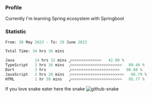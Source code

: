 ### Profile 

Currently I'm learning Spring ecosystem with Springboot

### Statistic
<!--START_SECTION:waka-->

```python
From: 30 May 2023 - To: 29 June 2023

Total Time: 34 hrs 36 mins

Java         14 hrs 32 mins  ͎͎͎͎͎͎͎͎͎͎̦>>>>>>>>>>>>>>   42.00 %
TypeScript   3 hrs 16 mins   ͎͎>>>>>>>>>>>>>>>>>>>>>>>   09.46 %
Dart         3 hrs           ͎͎͕>>>>>>>>>>>>>>>>>>>>>>   08.68 %
JavaScript   2 hrs 20 mins   ͎>>>>>>>>>>>>>>>>>>>>>>>>   06.79 %
HTML         1 hr 59 mins    ͎͚>>>>>>>>>>>>>>>>>>>>>>>   05.77 %
```

<!--END_SECTION:waka-->

If you love snake eater here the snake 
<picture>
  <source media="(prefers-color-scheme: dark)" srcset="https://github.com/pradana4648/pradana4648/blob/c0566a83ca6ea5f2e46bab00e717c4c82b4b5c4c/github-contribution-grid-snake-dark.svg" />
  <source media="(prefers-color-scheme: light)" srcset="https://github.com/pradana4648/pradana4648/blob/c0566a83ca6ea5f2e46bab00e717c4c82b4b5c4c/github-contribution-grid-snake.svg" />
  <img alt="github-snake" src="https://github.com/pradana4648/pradana4648/blob/c0566a83ca6ea5f2e46bab00e717c4c82b4b5c4c/github-contribution-grid-snake.svg" />
</picture>
